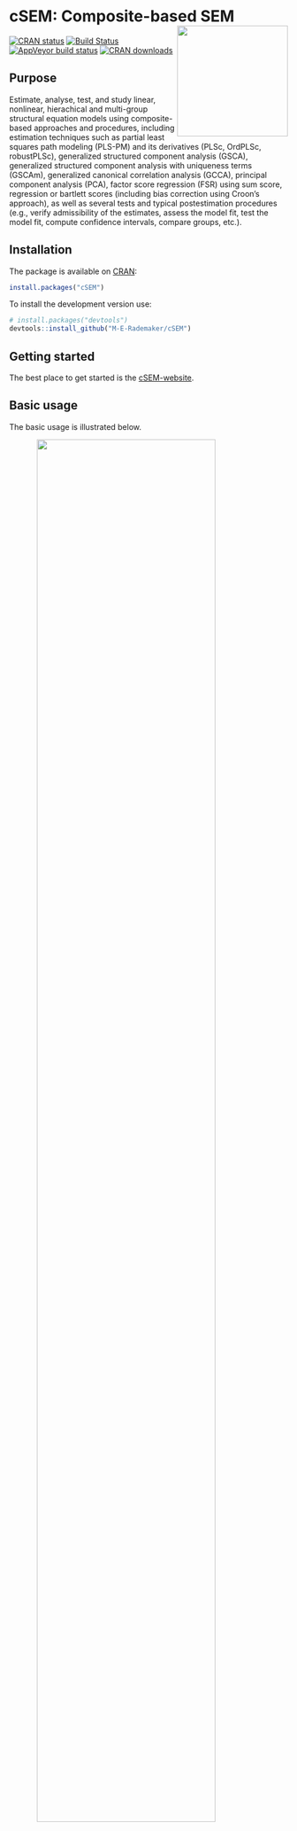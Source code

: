
<!-- README.md is generated from README.Rmd. Please edit that file -->

# cSEM: Composite-based SEM <img src='man/figures/cSEMsticker.svg' align="right" height="200" /></a>

[![CRAN
status](https://www.r-pkg.org/badges/version/cSEM)](https://cran.r-project.org/package=cSEM)
[![Build
Status](https://travis-ci.com/M-E-Rademaker/cSEM.svg?branch=master)](https://travis-ci.com/M-E-Rademaker/cSEM)
[![AppVeyor build
status](https://ci.appveyor.com/api/projects/status/github/M-E-Rademaker/cSEM?branch=master&svg=true)](https://ci.appveyor.com/project/M-E-Rademaker/csem)
[![CRAN
downloads](https://cranlogs.r-pkg.org/badges/cSEM)](https://cran.r-project.org/package=cSEM)
<!-- WARNING: THIS IS WORK IN PROGRESS. BREAKING CHANGES TO THE API ARE VERY LIKELY.  -->
<!--          Use the package with caution and please report bugs to [the package developers](mailto:manuel.rademaker@uni-wuerzburg.de;f.schuberth@utwente.nl).  -->
<!--          The first stable relase will be version 0.0.1, most likely towards the end -->
<!--          of 2019. -->

## Purpose

Estimate, analyse, test, and study linear, nonlinear, hierachical and
multi-group structural equation models using composite-based approaches
and procedures, including estimation techniques such as partial least
squares path modeling (PLS-PM) and its derivatives (PLSc, OrdPLSc,
robustPLSc), generalized structured component analysis (GSCA),
generalized structured component analysis with uniqueness terms (GSCAm),
generalized canonical correlation analysis (GCCA), principal component
analysis (PCA), factor score regression (FSR) using sum score,
regression or bartlett scores (including bias correction using Croon’s
approach), as well as several tests and typical postestimation
procedures (e.g., verify admissibility of the estimates, assess the
model fit, test the model fit, compute confidence intervals, compare
groups, etc.).

## Installation

The package is available on [CRAN](https://cran.r-project.org/):

``` r
install.packages("cSEM")
```

To install the development version use:

``` r
# install.packages("devtools")
devtools::install_github("M-E-Rademaker/cSEM")
```

## Getting started

The best place to get started is the
[cSEM-website](https://m-e-rademaker.github.io/cSEM/).

<!-- ## Philosophy -->

<!-- - First and foremost: `cSEM` has a user-centered design!. "User-centered" mainly  -->

<!--   boils down to: `cSEM` is easy, i.e. intuitive to use by non-R experts!  -->

<!-- - Modern in a sense that the package integrates modern developments within  -->

<!--   the R community. This mainly includes ideas/recommendations/design choices that -->

<!--   fead into the packages of the [tidyverse](https://github.com/tidyverse/tidyverse). -->

<!-- - State of the art in a sense that we seek to quickly implement recent methodological -->

<!--   developments in composite-based SEM.  -->

## Basic usage

The basic usage is illustrated below.

<img src="man/figures/api.png" width="80%" style="display: block; margin: auto;" />

Usully, using `cSEM` is the same 3 step procedure:

> 1.  Pick a dataset and specify a model using [lavaan
>     syntax](http://lavaan.ugent.be/tutorial/syntax1.html)
> 2.  Use `csem()`
> 3.  Apply one of the postestimation functions listed below on the
>     resulting object.

## Postestimation functions

There are five major postestimation verbs, three test family functions
and four do-family of function:

  - `assess()` : assess the model using common quality criteria
  - `infer()` : calculate common inferencial quantities (e.g., standard
    errors, confidence intervals)
  - `predict()` : predict endogenous indicator values
  - `summarize()` : summarize the results
  - `verify()` : verify admissibility of the estimates

Tests are performed by using the test family of functions. Currently,
the following tests are implemented:

  - `testOMF()` : performs a test for overall model fit
  - `testMICOM()` : performs a test for composite measurement invariance
  - `testMGD()` : performs several tests to assess multi-group
    differences
  - `testHausman()` : performs the regression-based Hausman test to test
    for endogeneity

Other miscellaneous postestimation functions belong do the do-family of
functions. Currently, three do functions are implemented:

  - `doIPMA()`: performs an importance-performance matrix analysis
  - `doNonlinearEffectsAnalysis()`: performs a nonlinear effects
    analysis such as floodlight and surface analysis
  - `doRedundancyAnalysis()`: performs a redundancy analysis

All functions require a `cSEMResults` object.

## Example

Models are defined using [lavaan
syntax](http://lavaan.ugent.be/tutorial/syntax1.html) with some slight
modifications (see the [Specifying a
model](https://m-e-rademaker.github.io/cSEM/articles/cSEM.html#using-csem)
section on the [cSEM-website](https://m-e-rademaker.github.io/cSEM/)).
For illustration we use the build-in and well-known `satisfaction`
dataset.

``` r
require(cSEM)
    
## Note: The operator "<~" tells cSEM that the construct to its left is modelled
##       as a composite.
##       The operator "=~" tells cSEM that the construct to its left is modelled
##       as a common factor.
##       The operator "~" tells cSEM which are the dependent (left-hand side) and
##       independent variables (right-hand side).
    
model <- "
# Structural model
EXPE ~ IMAG
QUAL ~ EXPE
VAL  ~ EXPE + QUAL
SAT  ~ IMAG + EXPE + QUAL + VAL 
LOY  ~ IMAG + SAT

# Composite model
IMAG <~ imag1 + imag2 + imag3
EXPE <~ expe1 + expe2 + expe3 
QUAL <~ qual1 + qual2 + qual3 + qual4 + qual5
VAL  <~ val1  + val2  + val3

# Reflective measurement model
SAT  =~ sat1  + sat2  + sat3  + sat4
LOY  =~ loy1  + loy2  + loy3  + loy4
"
```

The estimation is conducted using the `csem()` function.

``` r
# Estimate using defaults
res <- csem(.data = satisfaction, .model = model)
res
```

    ## ________________________________________________________________________________
    ## ----------------------------------- Overview -----------------------------------
    ## 
    ## Estimation was successful.
    ## 
    ## The result is a list of class cSEMResults with list elements:
    ## 
    ##  - Estimates
    ##  - Information
    ## 
    ## To get an overview or help type:
    ## 
    ##  - ?cSEMResults
    ##  - str(<object-name>)
    ##  - listviewer::jsondedit(<object-name>, mode = 'view')
    ## 
    ## If you wish to access the list elements directly type e.g. 
    ## 
    ##  - <object-name>$Estimates
    ## 
    ## Available postestimation commands:
    ## 
    ##  - assess(<object-name>)
    ##  - infer(<object-name)
    ##  - predict(<object-name>)
    ##  - summarize(<object-name>)
    ##  - verify(<object-name>)
    ## ________________________________________________________________________________

This is equal to:

``` r
csem(
   .data                        = satisfaction,
   .model                       = model,
   .approach_cor_robust         = "none",
   .approach_nl                 = "sequential",
   .approach_paths              = "OLS",
   .approach_weights            = "PLS-PM",
   .conv_criterion              = "diff_absolute",
   .disattenuate                = TRUE,
   .dominant_indicators         = NULL,
   .estimate_structural         = TRUE,
   .id                          = NULL,
   .iter_max                    = 100,
   .normality                   = FALSE,
   .PLS_approach_cf             = "dist_squared_euclid",
   .PLS_ignore_structural_model = FALSE,
   .PLS_modes                   = NULL,
   .PLS_weight_scheme_inner     = "path",
   .reliabilities               = NULL,
   .starting_values             = NULL,
   .tolerance                   = 1e-05,
   .resample_method             = "none", 
   .resample_method2            = "none",
   .R                           = 499,
   .R2                          = 199,
   .handle_inadmissibles        = "drop",
   .user_funs                   = NULL,
   .eval_plan                   = "sequential",
   .seed                        = NULL,
   .sign_change_option          = "none"
    )
```

The result is always a named list of class `cSEMResults`.

To access list elements use `$`:

``` r
res$Estimates$Loading_estimates 
res$Information$Model
```

A useful tool to examine a list is the [listviewer
package](https://github.com/timelyportfolio/listviewer). If you are new
to `cSEM` this might be a good way to familiarize yourself with the
structure of a `cSEMResults` object.

``` r
listviewer::jsonedit(res, mode = "view") # requires the listviewer package.
```

Apply postestimation functions:

``` r
## Get a summary
summarize(res) 
```

    ## ________________________________________________________________________________
    ## ----------------------------------- Overview -----------------------------------
    ## 
    ##  General information:
    ##  ------------------------
    ##  Estimation status                = Ok
    ##  Number of observations           = 250
    ##  Weight estimator                 = PLS-PM
    ##  Inner weighting scheme           = "path"
    ##  Type of indicator correlation    = Pearson
    ##  Path model estimator             = OLS
    ##  Second-order approach            = NA
    ##  Type of path model               = Linear
    ##  Disattenuated                    = Yes (PLSc)
    ## 
    ##  Construct details:
    ##  ------------------
    ##  Name  Modeled as     Order         Mode      
    ## 
    ##  IMAG  Composite      First order   "modeB"   
    ##  EXPE  Composite      First order   "modeB"   
    ##  QUAL  Composite      First order   "modeB"   
    ##  VAL   Composite      First order   "modeB"   
    ##  SAT   Common factor  First order   "modeA"   
    ##  LOY   Common factor  First order   "modeA"   
    ## 
    ## ----------------------------------- Estimates ----------------------------------
    ## 
    ## Estimated path coefficients:
    ## ============================
    ##   Path           Estimate  Std. error   t-stat.   p-value
    ##   EXPE ~ IMAG      0.4714          NA        NA        NA
    ##   QUAL ~ EXPE      0.8344          NA        NA        NA
    ##   VAL ~ EXPE       0.0457          NA        NA        NA
    ##   VAL ~ QUAL       0.7013          NA        NA        NA
    ##   SAT ~ IMAG       0.2450          NA        NA        NA
    ##   SAT ~ EXPE      -0.0172          NA        NA        NA
    ##   SAT ~ QUAL       0.2215          NA        NA        NA
    ##   SAT ~ VAL        0.5270          NA        NA        NA
    ##   LOY ~ IMAG       0.1819          NA        NA        NA
    ##   LOY ~ SAT        0.6283          NA        NA        NA
    ## 
    ## Estimated loadings:
    ## ===================
    ##   Loading          Estimate  Std. error   t-stat.   p-value
    ##   IMAG =~ imag1      0.6306          NA        NA        NA
    ##   IMAG =~ imag2      0.9246          NA        NA        NA
    ##   IMAG =~ imag3      0.9577          NA        NA        NA
    ##   EXPE =~ expe1      0.7525          NA        NA        NA
    ##   EXPE =~ expe2      0.9348          NA        NA        NA
    ##   EXPE =~ expe3      0.7295          NA        NA        NA
    ##   QUAL =~ qual1      0.7861          NA        NA        NA
    ##   QUAL =~ qual2      0.9244          NA        NA        NA
    ##   QUAL =~ qual3      0.7560          NA        NA        NA
    ##   QUAL =~ qual4      0.7632          NA        NA        NA
    ##   QUAL =~ qual5      0.7834          NA        NA        NA
    ##   VAL =~ val1        0.9518          NA        NA        NA
    ##   VAL =~ val2        0.8056          NA        NA        NA
    ##   VAL =~ val3        0.6763          NA        NA        NA
    ##   SAT =~ sat1        0.9243          NA        NA        NA
    ##   SAT =~ sat2        0.8813          NA        NA        NA
    ##   SAT =~ sat3        0.7127          NA        NA        NA
    ##   SAT =~ sat4        0.7756          NA        NA        NA
    ##   LOY =~ loy1        0.9097          NA        NA        NA
    ##   LOY =~ loy2        0.5775          NA        NA        NA
    ##   LOY =~ loy3        0.9043          NA        NA        NA
    ##   LOY =~ loy4        0.4917          NA        NA        NA
    ## 
    ## Estimated weights:
    ## ==================
    ##   Weight           Estimate  Std. error   t-stat.   p-value
    ##   IMAG <~ imag1      0.0156          NA        NA        NA
    ##   IMAG <~ imag2      0.4473          NA        NA        NA
    ##   IMAG <~ imag3      0.6020          NA        NA        NA
    ##   EXPE <~ expe1      0.2946          NA        NA        NA
    ##   EXPE <~ expe2      0.6473          NA        NA        NA
    ##   EXPE <~ expe3      0.2374          NA        NA        NA
    ##   QUAL <~ qual1      0.2370          NA        NA        NA
    ##   QUAL <~ qual2      0.4712          NA        NA        NA
    ##   QUAL <~ qual3      0.1831          NA        NA        NA
    ##   QUAL <~ qual4      0.1037          NA        NA        NA
    ##   QUAL <~ qual5      0.2049          NA        NA        NA
    ##   VAL <~ val1        0.7163          NA        NA        NA
    ##   VAL <~ val2        0.2202          NA        NA        NA
    ##   VAL <~ val3        0.2082          NA        NA        NA
    ##   SAT <~ sat1        0.3209          NA        NA        NA
    ##   SAT <~ sat2        0.3059          NA        NA        NA
    ##   SAT <~ sat3        0.2474          NA        NA        NA
    ##   SAT <~ sat4        0.2692          NA        NA        NA
    ##   LOY <~ loy1        0.3834          NA        NA        NA
    ##   LOY <~ loy2        0.2434          NA        NA        NA
    ##   LOY <~ loy3        0.3812          NA        NA        NA
    ##   LOY <~ loy4        0.2073          NA        NA        NA
    ## 
    ## Estimated indicator correlations:
    ## =================================
    ##   Correlation       Estimate  Std. error   t-stat.   p-value
    ##   imag1 ~~ imag2      0.6437          NA        NA        NA
    ##   imag1 ~~ imag3      0.5433          NA        NA        NA
    ##   imag2 ~~ imag3      0.7761          NA        NA        NA
    ##   expe1 ~~ expe2      0.5353          NA        NA        NA
    ##   expe1 ~~ expe3      0.4694          NA        NA        NA
    ##   expe2 ~~ expe3      0.5467          NA        NA        NA
    ##   qual1 ~~ qual2      0.6053          NA        NA        NA
    ##   qual1 ~~ qual3      0.5406          NA        NA        NA
    ##   qual1 ~~ qual4      0.5662          NA        NA        NA
    ##   qual1 ~~ qual5      0.5180          NA        NA        NA
    ##   qual2 ~~ qual3      0.6187          NA        NA        NA
    ##   qual2 ~~ qual4      0.6517          NA        NA        NA
    ##   qual2 ~~ qual5      0.6291          NA        NA        NA
    ##   qual3 ~~ qual4      0.4752          NA        NA        NA
    ##   qual3 ~~ qual5      0.5074          NA        NA        NA
    ##   qual4 ~~ qual5      0.6402          NA        NA        NA
    ##   val1 ~~ val2        0.6344          NA        NA        NA
    ##   val1 ~~ val3        0.4602          NA        NA        NA
    ##   val2 ~~ val3        0.6288          NA        NA        NA
    ## 
    ## ------------------------------------ Effects -----------------------------------
    ## 
    ## Estimated total effects:
    ## ========================
    ##   Total effect    Estimate  Std. error   t-stat.   p-value
    ##   EXPE ~ IMAG       0.4714          NA        NA        NA
    ##   QUAL ~ IMAG       0.3933          NA        NA        NA
    ##   QUAL ~ EXPE       0.8344          NA        NA        NA
    ##   VAL ~ IMAG        0.2974          NA        NA        NA
    ##   VAL ~ EXPE        0.6309          NA        NA        NA
    ##   VAL ~ QUAL        0.7013          NA        NA        NA
    ##   SAT ~ IMAG        0.4807          NA        NA        NA
    ##   SAT ~ EXPE        0.5001          NA        NA        NA
    ##   SAT ~ QUAL        0.5911          NA        NA        NA
    ##   SAT ~ VAL         0.5270          NA        NA        NA
    ##   LOY ~ IMAG        0.4840          NA        NA        NA
    ##   LOY ~ EXPE        0.3142          NA        NA        NA
    ##   LOY ~ QUAL        0.3714          NA        NA        NA
    ##   LOY ~ VAL         0.3311          NA        NA        NA
    ##   LOY ~ SAT         0.6283          NA        NA        NA
    ## 
    ## Estimated indirect effects:
    ## ===========================
    ##   Indirect effect    Estimate  Std. error   t-stat.   p-value
    ##   QUAL ~ IMAG          0.3933          NA        NA        NA
    ##   VAL ~ IMAG           0.2974          NA        NA        NA
    ##   VAL ~ EXPE           0.5852          NA        NA        NA
    ##   SAT ~ IMAG           0.2357          NA        NA        NA
    ##   SAT ~ EXPE           0.5173          NA        NA        NA
    ##   SAT ~ QUAL           0.3696          NA        NA        NA
    ##   LOY ~ IMAG           0.3020          NA        NA        NA
    ##   LOY ~ EXPE           0.3142          NA        NA        NA
    ##   LOY ~ QUAL           0.3714          NA        NA        NA
    ##   LOY ~ VAL            0.3311          NA        NA        NA
    ## ________________________________________________________________________________

``` r
## Verify admissibility of the results
verify(res) 
```

    ## ________________________________________________________________________________
    ## 
    ## Verify admissibility:
    ## 
    ##   admissible
    ## 
    ## Details:
    ## 
    ##   Code   Status    Description
    ##   1      ok        Convergence achieved                                   
    ##   2      ok        All absolute standardized loading estimates <= 1       
    ##   3      ok        Construct VCV is positive semi-definite                
    ##   4      ok        All reliability estimates <= 1                         
    ##   5      ok        Model-implied indicator VCV is positive semi-definite  
    ## ________________________________________________________________________________

``` r
## Test overall model fit
testOMF(res)
```

    ## ________________________________________________________________________________
    ## --------- Test for overall model fit based on Beran & Srivastava (1985) --------
    ## 
    ## Null hypothesis:
    ## 
    ##                                       +------------------------------------------------------------------+
    ##                                       |                                                                  |
    ##                                       |   H0: The model-implied indicator covariance matrix equals the   |
    ##                                       |   population indicator covariance matrix.                        |
    ##                                       |                                                                  |
    ##                                       +------------------------------------------------------------------+
    ## 
    ## Test statistic and critical value: 
    ## 
    ##                                      Critical value
    ##  Distance measure    Test statistic    95%   
    ##  dG                      0.6493      0.3143  
    ##  SRMR                    0.0940      0.0516  
    ##  dL                      2.2340      0.6740  
    ##  dML                     2.9219      1.6030  
    ##  
    ## 
    ## Decision: 
    ## 
    ##                          Significance level
    ##  Distance measure          95%   
    ##  dG                      reject  
    ##  SRMR                    reject  
    ##  dL                      reject  
    ##  dML                     reject  
    ##  
    ## Additional information:
    ## 
    ##  Out of 499 bootstrap replications 472 are admissible.
    ##  See ?verify() for what constitutes an inadmissible result.
    ## 
    ##  The seed used was: 1069960655
    ## ________________________________________________________________________________

``` r
## Assess the model
assess(res)
```

    ## ________________________________________________________________________________
    ## 
    ##  Construct        AVE           R2          R2_adj    
    ##  SAT            0.6851        0.7624        0.7585    
    ##  LOY            0.5552        0.5868        0.5834    
    ##  EXPE             NA          0.2222        0.2190    
    ##  QUAL             NA          0.6963        0.6951    
    ##  VAL              NA          0.5474        0.5438    
    ## 
    ## -------------- Common (internal consistency) reliability estimates -------------
    ## 
    ##  Construct Cronbachs_alpha   Joereskogs_rho   Dijkstra-Henselers_rho_A 
    ##  SAT        0.8940           0.8960                0.9051          
    ##  LOY        0.8194           0.8237                0.8761          
    ## 
    ## ----------- Alternative (internal consistency) reliability estimates -----------
    ## 
    ##  Construct       RhoC         RhoC_mm    RhoC_weighted
    ##  SAT            0.8960        0.8938        0.9051    
    ##  LOY            0.8237        0.8011        0.8761    
    ## 
    ##  Construct  RhoC_weighted_mm     RhoT      RhoT_weighted
    ##  SAT            0.9051        0.8940        0.8869    
    ##  LOY            0.8761        0.8194        0.7850    
    ## 
    ## --------------------------- Distance and fit measures --------------------------
    ## 
    ##  Geodesic distance           = 0.6493432
    ##  Squared Euclidian distance  = 2.23402
    ##  ML distance                 = 2.921932
    ## 
    ##  Chi_square     = 727.5611
    ##  Chi_square_df  = 3.954137
    ##  CFI            = 0.8598825
    ##  CN             = 75.14588
    ##  GFI            = 0.7280612
    ##  IFI            = 0.8615598
    ##  NFI            = 0.8229918
    ##  NNFI           = 0.8240917
    ##  RMSEA          = 0.108922
    ##  RMS_theta      = 0.05069299
    ##  SRMR           = 0.09396871
    ## 
    ##  Degrees of freedom    = 184
    ## 
    ## --------------------------- Model selection criteria ---------------------------
    ## 
    ##  Construct        AIC          AICc          AICu     
    ##  EXPE          -59.8152      192.2824      -57.8072   
    ##  QUAL          -294.9343     -42.8367      -292.9263  
    ##  VAL           -193.2127      58.9506      -190.1945  
    ##  SAT           -350.2874     -97.9418      -345.2368  
    ##  LOY           -215.9322      36.2311      -212.9141  
    ## 
    ##  Construct        BIC           FPE           GM      
    ##  EXPE          -52.7723       0.7872       259.8087   
    ##  QUAL          -287.8914      0.3074       271.8568   
    ##  VAL           -182.6483      0.4617       312.7010   
    ##  SAT           -332.6801      0.2463       278.2973   
    ##  LOY           -205.3678      0.4216       291.0665   
    ## 
    ##  Construct        HQ            HQc       Mallows_Cp  
    ##  EXPE          -56.9806      -56.8695       2.7658    
    ##  QUAL          -292.0997     -291.9886      14.8139   
    ##  VAL           -188.9608     -188.7516      52.1366   
    ##  SAT           -343.2010     -342.7088      10.6900   
    ##  LOY           -211.6804     -211.4711      30.5022   
    ## 
    ## ----------------------- Variance inflation factors (VIFs) ----------------------
    ## 
    ##   Dependent construct: 'VAL'
    ## 
    ##  Independent construct    VIF value 
    ##  EXPE                      3.2928   
    ##  QUAL                      3.2928   
    ## 
    ##   Dependent construct: 'SAT'
    ## 
    ##  Independent construct    VIF value 
    ##  EXPE                      3.2985   
    ##  QUAL                      4.4151   
    ##  IMAG                      1.7280   
    ##  VAL                       2.6726   
    ## 
    ##   Dependent construct: 'LOY'
    ## 
    ##  Independent construct    VIF value 
    ##  IMAG                      1.9345   
    ##  SAT                       1.9345   
    ## 
    ## ------------ Variance inflation factors (VIFs) for modeB constructs ------------
    ## 
    ##   Construct: 'IMAG'
    ## 
    ##  Weight    VIF value 
    ##  imag1      2.8359   
    ##  imag2      5.5535   
    ##  imag3      4.5088   
    ## 
    ##   Construct: 'EXPE'
    ## 
    ##  Weight    VIF value 
    ##  expe1      2.3551   
    ##  expe2      2.7116   
    ##  expe3      2.4116   
    ## 
    ##   Construct: 'QUAL'
    ## 
    ##  Weight    VIF value 
    ##  qual1      3.0835   
    ##  qual2      4.4376   
    ##  qual3      2.9575   
    ##  qual4      3.7341   
    ##  qual5      3.4566   
    ## 
    ##   Construct: 'VAL'
    ## 
    ##  Weight    VIF value 
    ##  val1       2.7725   
    ##  val2       3.8349   
    ##  val3       2.7307   
    ## 
    ## -------------------------- Effect sizes (Cohen's f^2) --------------------------
    ## 
    ##   Dependent construct: 'EXPE'
    ## 
    ##  Independent construct       f^2    
    ##  IMAG                      0.2856   
    ## 
    ##   Dependent construct: 'QUAL'
    ## 
    ##  Independent construct       f^2    
    ##  EXPE                      2.2928   
    ## 
    ##   Dependent construct: 'VAL'
    ## 
    ##  Independent construct       f^2    
    ##  EXPE                      0.0014   
    ##  QUAL                      0.3301   
    ## 
    ##   Dependent construct: 'SAT'
    ## 
    ##  Independent construct       f^2    
    ##  IMAG                      0.1462   
    ##  EXPE                      0.0004   
    ##  QUAL                      0.0468   
    ##  VAL                       0.4373   
    ## 
    ##   Dependent construct: 'LOY'
    ## 
    ##  Independent construct       f^2    
    ##  IMAG                      0.0414   
    ##  SAT                       0.4938   
    ## 
    ## ------------------------------ Validity assessment -----------------------------
    ## 
    ##  Heterotrait-monotrait ratio of correlations matrix (HTMT matrix)
    ## 
    ##           SAT LOY
    ## SAT 1.0000000   0
    ## LOY 0.7432489   1
    ## 
    ## 
    ##  Fornell-Larcker matrix
    ## 
    ##           SAT       LOY
    ## SAT 0.6851491 0.5696460
    ## LOY 0.5696460 0.5551718
    ## 
    ## 
    ## ------------------------------------ Effects -----------------------------------
    ## 
    ## Estimated total effects:
    ## ========================
    ##   Total effect    Estimate  Std. error   t-stat.   p-value
    ##   EXPE ~ IMAG       0.4714          NA        NA        NA
    ##   QUAL ~ IMAG       0.3933          NA        NA        NA
    ##   QUAL ~ EXPE       0.8344          NA        NA        NA
    ##   VAL ~ IMAG        0.2974          NA        NA        NA
    ##   VAL ~ EXPE        0.6309          NA        NA        NA
    ##   VAL ~ QUAL        0.7013          NA        NA        NA
    ##   SAT ~ IMAG        0.4807          NA        NA        NA
    ##   SAT ~ EXPE        0.5001          NA        NA        NA
    ##   SAT ~ QUAL        0.5911          NA        NA        NA
    ##   SAT ~ VAL         0.5270          NA        NA        NA
    ##   LOY ~ IMAG        0.4840          NA        NA        NA
    ##   LOY ~ EXPE        0.3142          NA        NA        NA
    ##   LOY ~ QUAL        0.3714          NA        NA        NA
    ##   LOY ~ VAL         0.3311          NA        NA        NA
    ##   LOY ~ SAT         0.6283          NA        NA        NA
    ## 
    ## Estimated indirect effects:
    ## ===========================
    ##   Indirect effect    Estimate  Std. error   t-stat.   p-value
    ##   QUAL ~ IMAG          0.3933          NA        NA        NA
    ##   VAL ~ IMAG           0.2974          NA        NA        NA
    ##   VAL ~ EXPE           0.5852          NA        NA        NA
    ##   SAT ~ IMAG           0.2357          NA        NA        NA
    ##   SAT ~ EXPE           0.5173          NA        NA        NA
    ##   SAT ~ QUAL           0.3696          NA        NA        NA
    ##   LOY ~ IMAG           0.3020          NA        NA        NA
    ##   LOY ~ EXPE           0.3142          NA        NA        NA
    ##   LOY ~ QUAL           0.3714          NA        NA        NA
    ##   LOY ~ VAL            0.3311          NA        NA        NA
    ## ________________________________________________________________________________

``` r
## Predict indicator scores of endogenous constructs
predict(res)
```

    ## ________________________________________________________________________________
    ## ----------------------------------- Overview -----------------------------------
    ## 
    ##  Number of obs. training          = 225
    ##  Number of obs. test              = 25
    ##  Number of cv folds               = 10
    ##  Number of repetitions            = 10
    ##  Handle inadmissibles             = stop
    ##  Target                           = 'PLS-PM'
    ##  Benchmark                        = 'lm'
    ## 
    ## ------------------------------ Prediction metrics ------------------------------
    ## 
    ## 
    ##   Name      MAE target  MAE benchmark  RMSE target RMSE benchmark   Q2_predict
    ##   expe1         1.4555         1.5701       1.9097         2.0989       0.0537
    ##   expe2         1.4112         1.4782       1.9334         2.0290       0.2013
    ##   expe3         1.6315         1.7254       2.1267         2.2225       0.1238
    ##   qual1         1.4781         1.5534       1.9325         2.0736       0.1128
    ##   qual2         1.5780         1.5381       2.0381         2.0617       0.2185
    ##   qual3         1.7303         1.7256       2.2212         2.2800       0.1194
    ##   qual4         1.2325         1.2001       1.5945         1.6335       0.2342
    ##   qual5         1.5021         1.5023       1.9304         1.9534       0.1993
    ##   val1          1.4462         1.3674       1.8684         1.7684       0.2511
    ##   val2          1.2280         1.2075       1.6493         1.7166       0.1741
    ##   val3          1.4808         1.3794       1.9680         1.9327       0.1488
    ##   sat1          1.2460         1.2338       1.6440         1.6188       0.3405
    ##   sat2          1.2293         1.1940       1.6375         1.6257       0.3105
    ##   sat3          1.3398         1.2755       1.6711         1.7226       0.2121
    ##   sat4          1.3159         1.2605       1.6651         1.6332       0.2781
    ##   loy1          1.6887         1.6576       2.2295         2.2240       0.2700
    ##   loy2          1.4844         1.4738       1.9127         1.9802       0.1297
    ##   loy3          1.6989         1.6657       2.2764         2.2675       0.2715
    ##   loy4          1.6920         1.6737       2.1801         2.3048       0.0853
    ## ________________________________________________________________________________

#### Resampling and Inference

By default no inferential quantities are calculated since most
composite-based estimators have no closed-form expressions for standard
errors. Resampling is used instead. `cSEM` mostly relies on the
`bootstrap` procedure (although `jackknife` is implemented as well) to
estimate standard errors, test statistics, and critical quantiles.

`cSEM` offers two ways to compute resamples:

1.  Setting `.resample_method` in `csem()` to `"jackkinfe"` or
    `"bootstrap"` and subsequently using postestimation functions
    `summarize()` or `infer()`.
2.  The same result is achieved by passing a `cSEMResults` object to
    `resamplecSEMResults()` and subsequently using postestimation
    functions `summarize()` or `infer()`.

<!-- end list -->

``` r
# Setting `.resample_method`
b1 <- csem(.data = satisfaction, .model = model, .resample_method = "bootstrap")
# Using resamplecSEMResults()
b2 <- resamplecSEMResults(res)
```

Now `summarize()` shows inferencial quantities as well:

``` r
summarize(b1)
```

    ## ________________________________________________________________________________
    ## ----------------------------------- Overview -----------------------------------
    ## 
    ##  General information:
    ##  ------------------------
    ##  Estimation status                = Ok
    ##  Number of observations           = 250
    ##  Weight estimator                 = PLS-PM
    ##  Inner weighting scheme           = "path"
    ##  Type of indicator correlation    = Pearson
    ##  Path model estimator             = OLS
    ##  Second-order approach            = NA
    ##  Type of path model               = Linear
    ##  Disattenuated                    = Yes (PLSc)
    ## 
    ##  Resample information:
    ##  ---------------------
    ##  Resample method                  = "bootstrap"
    ##  Number of resamples              = 499
    ##  Number of admissible results     = 486
    ##  Approach to handle inadmissibles = "drop"
    ##  Sign change option               = "none"
    ##  Random seed                      = -613951561
    ## 
    ##  Construct details:
    ##  ------------------
    ##  Name  Modeled as     Order         Mode      
    ## 
    ##  IMAG  Composite      First order   "modeB"   
    ##  EXPE  Composite      First order   "modeB"   
    ##  QUAL  Composite      First order   "modeB"   
    ##  VAL   Composite      First order   "modeB"   
    ##  SAT   Common factor  First order   "modeA"   
    ##  LOY   Common factor  First order   "modeA"   
    ## 
    ## ----------------------------------- Estimates ----------------------------------
    ## 
    ## Estimated path coefficients:
    ## ============================
    ##                                                              CI_percentile   
    ##   Path           Estimate  Std. error   t-stat.   p-value         95%        
    ##   EXPE ~ IMAG      0.4714      0.0670    7.0345    0.0000 [ 0.3312; 0.5962 ] 
    ##   QUAL ~ EXPE      0.8344      0.0229   36.3622    0.0000 [ 0.7804; 0.8723 ] 
    ##   VAL ~ EXPE       0.0457      0.0880    0.5195    0.6034 [-0.1084; 0.2349 ] 
    ##   VAL ~ QUAL       0.7013      0.0837    8.3832    0.0000 [ 0.5190; 0.8596 ] 
    ##   SAT ~ IMAG       0.2450      0.0556    4.4037    0.0000 [ 0.1292; 0.3496 ] 
    ##   SAT ~ EXPE      -0.0172      0.0761   -0.2265    0.8208 [-0.1693; 0.1372 ] 
    ##   SAT ~ QUAL       0.2215      0.1052    2.1062    0.0352 [ 0.0352; 0.4398 ] 
    ##   SAT ~ VAL        0.5270      0.0830    6.3512    0.0000 [ 0.3677; 0.6932 ] 
    ##   LOY ~ IMAG       0.1819      0.0784    2.3195    0.0204 [ 0.0394; 0.3576 ] 
    ##   LOY ~ SAT        0.6283      0.0790    7.9553    0.0000 [ 0.4779; 0.7782 ] 
    ## 
    ## Estimated loadings:
    ## ===================
    ##                                                                CI_percentile   
    ##   Loading          Estimate  Std. error   t-stat.   p-value         95%        
    ##   IMAG =~ imag1      0.6306      0.0982    6.4210    0.0000 [ 0.4204; 0.7999 ] 
    ##   IMAG =~ imag2      0.9246      0.0403   22.9631    0.0000 [ 0.8252; 0.9723 ] 
    ##   IMAG =~ imag3      0.9577      0.0296   32.3592    0.0000 [ 0.8798; 0.9917 ] 
    ##   EXPE =~ expe1      0.7525      0.0769    9.7870    0.0000 [ 0.5695; 0.8665 ] 
    ##   EXPE =~ expe2      0.9348      0.0277   33.7041    0.0000 [ 0.8683; 0.9731 ] 
    ##   EXPE =~ expe3      0.7295      0.0722   10.1051    0.0000 [ 0.5624; 0.8439 ] 
    ##   QUAL =~ qual1      0.7861      0.0652   12.0548    0.0000 [ 0.6300; 0.8900 ] 
    ##   QUAL =~ qual2      0.9244      0.0228   40.5945    0.0000 [ 0.8716; 0.9575 ] 
    ##   QUAL =~ qual3      0.7560      0.0614   12.3061    0.0000 [ 0.6164; 0.8585 ] 
    ##   QUAL =~ qual4      0.7632      0.0535   14.2664    0.0000 [ 0.6444; 0.8505 ] 
    ##   QUAL =~ qual5      0.7834      0.0485   16.1379    0.0000 [ 0.6764; 0.8639 ] 
    ##   VAL =~ val1        0.9518      0.0235   40.5762    0.0000 [ 0.8975; 0.9852 ] 
    ##   VAL =~ val2        0.8056      0.0642   12.5501    0.0000 [ 0.6685; 0.9070 ] 
    ##   VAL =~ val3        0.6763      0.0707    9.5687    0.0000 [ 0.5363; 0.7985 ] 
    ##   SAT =~ sat1        0.9243      0.0216   42.7368    0.0000 [ 0.8758; 0.9605 ] 
    ##   SAT =~ sat2        0.8813      0.0280   31.5230    0.0000 [ 0.8219; 0.9285 ] 
    ##   SAT =~ sat3        0.7127      0.0519   13.7198    0.0000 [ 0.6111; 0.8045 ] 
    ##   SAT =~ sat4        0.7756      0.0461   16.8338    0.0000 [ 0.6685; 0.8579 ] 
    ##   LOY =~ loy1        0.9097      0.0488   18.6419    0.0000 [ 0.7942; 0.9802 ] 
    ##   LOY =~ loy2        0.5775      0.0859    6.7258    0.0000 [ 0.4033; 0.7306 ] 
    ##   LOY =~ loy3        0.9043      0.0440   20.5354    0.0000 [ 0.8061; 0.9794 ] 
    ##   LOY =~ loy4        0.4917      0.0979    5.0220    0.0000 [ 0.3136; 0.6900 ] 
    ## 
    ## Estimated weights:
    ## ==================
    ##                                                                CI_percentile   
    ##   Weight           Estimate  Std. error   t-stat.   p-value         95%        
    ##   IMAG <~ imag1      0.0156      0.1203    0.1301    0.8965 [-0.2363; 0.2561 ] 
    ##   IMAG <~ imag2      0.4473      0.1453    3.0785    0.0021 [ 0.1587; 0.7138 ] 
    ##   IMAG <~ imag3      0.6020      0.1396    4.3134    0.0000 [ 0.3214; 0.8474 ] 
    ##   EXPE <~ expe1      0.2946      0.1141    2.5831    0.0098 [ 0.0623; 0.5137 ] 
    ##   EXPE <~ expe2      0.6473      0.0822    7.8772    0.0000 [ 0.4694; 0.7901 ] 
    ##   EXPE <~ expe3      0.2374      0.0909    2.6102    0.0090 [ 0.0598; 0.4076 ] 
    ##   QUAL <~ qual1      0.2370      0.0903    2.6259    0.0086 [ 0.0710; 0.4288 ] 
    ##   QUAL <~ qual2      0.4712      0.0787    5.9862    0.0000 [ 0.3188; 0.6038 ] 
    ##   QUAL <~ qual3      0.1831      0.0772    2.3706    0.0178 [ 0.0164; 0.3185 ] 
    ##   QUAL <~ qual4      0.1037      0.0604    1.7180    0.0858 [-0.0142; 0.2231 ] 
    ##   QUAL <~ qual5      0.2049      0.0614    3.3352    0.0009 [ 0.0708; 0.3165 ] 
    ##   VAL <~ val1        0.7163      0.0955    7.5023    0.0000 [ 0.5067; 0.8739 ] 
    ##   VAL <~ val2        0.2202      0.0927    2.3745    0.0176 [ 0.0493; 0.4144 ] 
    ##   VAL <~ val3        0.2082      0.0615    3.3839    0.0007 [ 0.0849; 0.3279 ] 
    ##   SAT <~ sat1        0.3209      0.0143   22.3644    0.0000 [ 0.2961; 0.3521 ] 
    ##   SAT <~ sat2        0.3059      0.0135   22.6694    0.0000 [ 0.2836; 0.3368 ] 
    ##   SAT <~ sat3        0.2474      0.0108   22.9732    0.0000 [ 0.2251; 0.2683 ] 
    ##   SAT <~ sat4        0.2692      0.0114   23.6275    0.0000 [ 0.2463; 0.2913 ] 
    ##   LOY <~ loy1        0.3834      0.0261   14.7146    0.0000 [ 0.3320; 0.4369 ] 
    ##   LOY <~ loy2        0.2434      0.0306    7.9619    0.0000 [ 0.1765; 0.2932 ] 
    ##   LOY <~ loy3        0.3812      0.0268   14.2389    0.0000 [ 0.3225; 0.4328 ] 
    ##   LOY <~ loy4        0.2073      0.0364    5.6927    0.0000 [ 0.1415; 0.2782 ] 
    ## 
    ## Estimated indicator correlations:
    ## =================================
    ##                                                                 CI_percentile   
    ##   Correlation       Estimate  Std. error   t-stat.   p-value         95%        
    ##   imag1 ~~ imag2      0.6437      0.0649    9.9226    0.0000 [ 0.4961; 0.7486 ] 
    ##   imag1 ~~ imag3      0.5433      0.0699    7.7761    0.0000 [ 0.3972; 0.6708 ] 
    ##   imag2 ~~ imag3      0.7761      0.0397   19.5605    0.0000 [ 0.6863; 0.8431 ] 
    ##   expe1 ~~ expe2      0.5353      0.0602    8.8915    0.0000 [ 0.4187; 0.6439 ] 
    ##   expe1 ~~ expe3      0.4694      0.0614    7.6442    0.0000 [ 0.3336; 0.5786 ] 
    ##   expe2 ~~ expe3      0.5467      0.0560    9.7545    0.0000 [ 0.4384; 0.6508 ] 
    ##   qual1 ~~ qual2      0.6053      0.0546   11.0796    0.0000 [ 0.5040; 0.7070 ] 
    ##   qual1 ~~ qual3      0.5406      0.0573    9.4349    0.0000 [ 0.4290; 0.6465 ] 
    ##   qual1 ~~ qual4      0.5662      0.0671    8.4416    0.0000 [ 0.4334; 0.6911 ] 
    ##   qual1 ~~ qual5      0.5180      0.0678    7.6462    0.0000 [ 0.3977; 0.6487 ] 
    ##   qual2 ~~ qual3      0.6187      0.0549   11.2770    0.0000 [ 0.5102; 0.7142 ] 
    ##   qual2 ~~ qual4      0.6517      0.0613   10.6301    0.0000 [ 0.5201; 0.7548 ] 
    ##   qual2 ~~ qual5      0.6291      0.0564   11.1487    0.0000 [ 0.5135; 0.7316 ] 
    ##   qual3 ~~ qual4      0.4752      0.0643    7.3911    0.0000 [ 0.3397; 0.5962 ] 
    ##   qual3 ~~ qual5      0.5074      0.0655    7.7515    0.0000 [ 0.3715; 0.6241 ] 
    ##   qual4 ~~ qual5      0.6402      0.0563   11.3706    0.0000 [ 0.5190; 0.7351 ] 
    ##   val1 ~~ val2        0.6344      0.0562   11.2903    0.0000 [ 0.5208; 0.7336 ] 
    ##   val1 ~~ val3        0.4602      0.0678    6.7869    0.0000 [ 0.3332; 0.5872 ] 
    ##   val2 ~~ val3        0.6288      0.0594   10.5777    0.0000 [ 0.5157; 0.7443 ] 
    ## 
    ## ------------------------------------ Effects -----------------------------------
    ## 
    ## Estimated total effects:
    ## ========================
    ##                                                               CI_percentile   
    ##   Total effect    Estimate  Std. error   t-stat.   p-value         95%        
    ##   EXPE ~ IMAG       0.4714      0.0670    7.0345    0.0000 [ 0.3312; 0.5962 ] 
    ##   QUAL ~ IMAG       0.3933      0.0616    6.3838    0.0000 [ 0.2687; 0.5090 ] 
    ##   QUAL ~ EXPE       0.8344      0.0229   36.3622    0.0000 [ 0.7804; 0.8723 ] 
    ##   VAL ~ IMAG        0.2974      0.0607    4.8954    0.0000 [ 0.1868; 0.4235 ] 
    ##   VAL ~ EXPE        0.6309      0.0493   12.8027    0.0000 [ 0.5381; 0.7255 ] 
    ##   VAL ~ QUAL        0.7013      0.0837    8.3832    0.0000 [ 0.5190; 0.8596 ] 
    ##   SAT ~ IMAG        0.4807      0.0660    7.2823    0.0000 [ 0.3367; 0.6078 ] 
    ##   SAT ~ EXPE        0.5001      0.0557    8.9774    0.0000 [ 0.3978; 0.6112 ] 
    ##   SAT ~ QUAL        0.5911      0.1026    5.7592    0.0000 [ 0.3767; 0.7948 ] 
    ##   SAT ~ VAL         0.5270      0.0830    6.3512    0.0000 [ 0.3677; 0.6932 ] 
    ##   LOY ~ IMAG        0.4840      0.0663    7.3008    0.0000 [ 0.3582; 0.6171 ] 
    ##   LOY ~ EXPE        0.3142      0.0531    5.9178    0.0000 [ 0.2192; 0.4299 ] 
    ##   LOY ~ QUAL        0.3714      0.0849    4.3719    0.0000 [ 0.2086; 0.5412 ] 
    ##   LOY ~ VAL         0.3311      0.0709    4.6701    0.0000 [ 0.1967; 0.4677 ] 
    ##   LOY ~ SAT         0.6283      0.0790    7.9553    0.0000 [ 0.4779; 0.7782 ] 
    ## 
    ## Estimated indirect effects:
    ## ===========================
    ##                                                                  CI_percentile   
    ##   Indirect effect    Estimate  Std. error   t-stat.   p-value         95%        
    ##   QUAL ~ IMAG          0.3933      0.0616    6.3838    0.0000 [ 0.2687; 0.5090 ] 
    ##   VAL ~ IMAG           0.2974      0.0607    4.8954    0.0000 [ 0.1868; 0.4235 ] 
    ##   VAL ~ EXPE           0.5852      0.0710    8.2376    0.0000 [ 0.4333; 0.7159 ] 
    ##   SAT ~ IMAG           0.2357      0.0485    4.8640    0.0000 [ 0.1452; 0.3346 ] 
    ##   SAT ~ EXPE           0.5173      0.0724    7.1460    0.0000 [ 0.4008; 0.6699 ] 
    ##   SAT ~ QUAL           0.3696      0.0633    5.8411    0.0000 [ 0.2430; 0.4977 ] 
    ##   LOY ~ IMAG           0.3020      0.0560    5.3934    0.0000 [ 0.1966; 0.4206 ] 
    ##   LOY ~ EXPE           0.3142      0.0531    5.9178    0.0000 [ 0.2192; 0.4299 ] 
    ##   LOY ~ QUAL           0.3714      0.0849    4.3719    0.0000 [ 0.2086; 0.5412 ] 
    ##   LOY ~ VAL            0.3311      0.0709    4.6701    0.0000 [ 0.1967; 0.4677 ] 
    ## ________________________________________________________________________________

Several resample-based confidence intervals are implemented, see
`?infer()`:

``` r
infer(b1, .quantity = c("CI_standard_z", "CI_percentile")) # no print method yet
```

Both bootstrap and jackknife resampling support platform-independent
multiprocessing as well as setting random seeds via the [future
framework](https://github.com/HenrikBengtsson/future). For
multiprocessing simply set `.eval_plan = "multiprocess"` in which case
the maximum number of available cores is used if not on Windows. On
Windows as many separate R instances are opened in the backround as
there are cores available instead. Note that this naturally has some
overhead so for a small number of resamples multiprocessing will not
always be faster compared to sequential (single core) processing (the
default). Seeds are set via the `.seed` argument.

``` r
b <- csem(
  .data            = satisfaction,
  .model           = model, 
  .resample_method = "bootstrap",
  .R               = 999,
  .seed            = 98234,
  .eval_plan       = "multiprocess")
```
